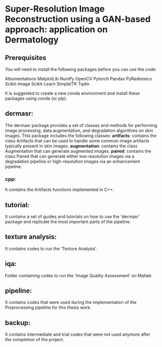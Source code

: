 # Super-Resolution Image Reconstruction using a GAN-based approach: application on Dermatology

## Prerequisites
You will need to install the following packages before you can use the code:

Albumentations
MatplotLib
NumPy
OpenCV
Pytorch
Pandas
PyRadiomics
Scikit-Image
Scikit-Learn
SimpleITK
Tqdm

It is suggested to create a new conda environment and install these packages using conda (or pip).

## dermasr:
The dermasr package provides a set of classes and methods for performing image processing, data augmentation, and degradation algorithms on skin images. This package includes the following classes:
    **artifacts**: contains the class Artifacts that can be used to handle some common image artifacts typically present in skin images.
    **augmentation**: contains the class Augmentation that can generate augmented images.
    **paired**: contains the class Paired that can generate either low-resolution images via a degradation pipeline or high-resolution images via an enhancement pipeline.


### cpp:
It contains the Artifacts functions implemented in C++.

## tutorial:
It contains a set of guides and tutorials on how to use the 'dermasr' package and replicate the most important parts of the pipeline.

## texture analysis:
It contains codes to run the 'Texture Analysis'.

## iqa:
Folder containing codes to run the 'Image Quality Assessment' on Matlab

## pipeline:
It contains codes that were used during the implementation of the Preprocessing pipeline for this thesis work.

## backup:
It contains intermediate and trial codes that were not used anymore after the completion of the project.



